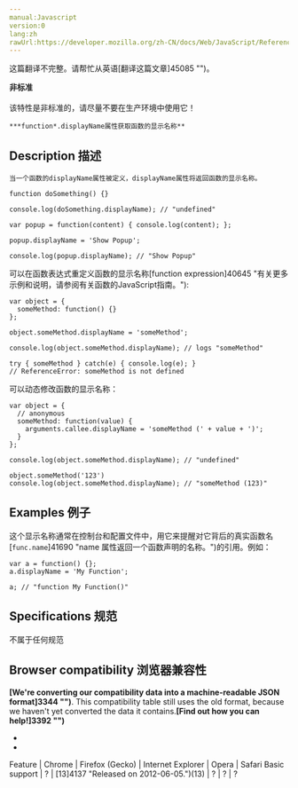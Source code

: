 ```yaml
---
manual:Javascript
version:0
lang:zh
rawUrl:https://developer.mozilla.org/zh-CN/docs/Web/JavaScript/Reference/Global_Objects/Function/displayName
---
```




这篇翻译不完整。请帮忙从英语[翻译这篇文章]45085 "")。






**非标准**<br></br>该特性是非标准的，请尽量不要在生产环境中使用它！





`***function*.displayName属性获取函数的显示名称**`


## Description 描述<a name="Description_描述"></a>


`当一个函数的displayName属性被定义，displayName属性将返回函数的显示名称。`


```
function doSomething() {}

console.log(doSomething.displayName); // "undefined"

var popup = function(content) { console.log(content); };

popup.displayName = 'Show Popup';

console.log(popup.displayName); // "Show Popup"
```


可以在函数表达式重定义函数的显示名称[function expression]40645 "有关更多示例和说明，请参阅有关函数的JavaScript指南。"):


```
var object = {
  someMethod: function() {}
};

object.someMethod.displayName = 'someMethod';

console.log(object.someMethod.displayName); // logs "someMethod"

try { someMethod } catch(e) { console.log(e); }
// ReferenceError: someMethod is not defined
```


可以动态修改函数的显示名称：


```
var object = {
  // anonymous
  someMethod: function(value) {
    arguments.callee.displayName = 'someMethod (' + value + ')';
  }
};

console.log(object.someMethod.displayName); // "undefined"

object.someMethod('123')
console.log(object.someMethod.displayName); // "someMethod (123)"
```

## Examples 例子<a name="Examples_例子"></a>


这个显示名称通常在控制台和配置文件中，用它来提醒对它背后的真实函数名[`func.name`]41690 "name 属性返回一个函数声明的名称。")的引用。例如：


```
var a = function() {};
a.displayName = 'My Function';

a; // "function My Function()"
```

## Specifications 规范<a name="Specifications_规范"></a>


不属于任何规范


## Browser compatibility 浏览器兼容性<a name="Browser_compatibility_浏览器兼容性"></a>


**[We&#39;re converting our compatibility data into a machine-readable JSON format]3344 "")**. This compatibility table still uses the old format, because we haven&#39;t yet converted the data it contains.**[Find out how you can help!]3392 "")**


* 
* 

Feature | Chrome | Firefox (Gecko) | Internet Explorer | Opera | Safari 
Basic support | ? | [13]4137 "Released on 2012-06-05.")(13) | ? | ? | ? 







